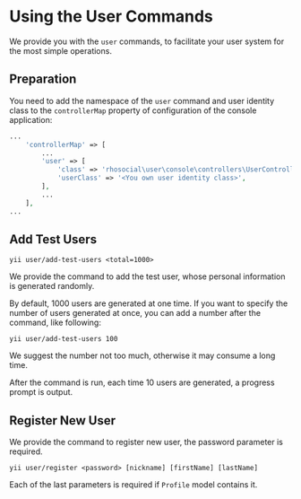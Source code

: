 # Using the User Commands

We provide you with the `user` commands, to facilitate your user system for the most simple operations.

## Preparation

You need to add the namespace of the `user` command and user identity class to
the `controllerMap` property of configuration of the console application:

```php
...
    'controllerMap' => [
        ...
        'user' => [
            'class' => 'rhosocial\user\console\controllers\UserController',
            'userClass' => '<You own user identity class>',
        ],
        ...
    ],
...
```

## Add Test Users

```
yii user/add-test-users <total=1000>
```

We provide the command to add the test user, whose personal
information is generated randomly.

By default, 1000 users are generated at one time.
If you want to specify the number of users generated at once, you can add a number after the command, like following:
```
yii user/add-test-users 100
```
We suggest the number not too much, otherwise it may consume a long time.

After the command is run, each time 10 users are generated, a progress prompt is output.


## Register New User

We provide the command to register new user, the password
parameter is required.

```
yii user/register <password> [nickname] [firstName] [lastName]
```

Each of the last parameters is required if `Profile` model contains it.
